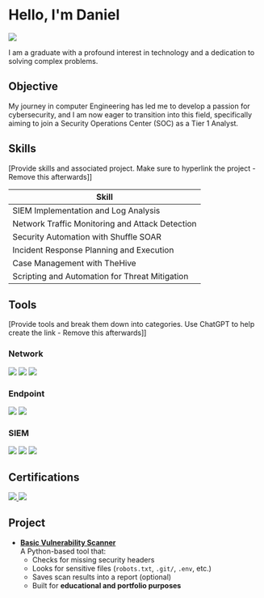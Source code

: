# Hello, I'm Daniel
<a href="https://www.linkedin.com/in/danielosiki/"><img src="https://img.shields.io/badge/-LinkedIn-0072b1?&style=for-the-badge&logo=linkedin&logoColor=white" /></a>

I am a graduate with a profound interest in technology and a dedication to solving complex problems.

## Objective

My journey in computer Engineering has led me to develop a passion for cybersecurity, and I am now eager to transition into this field, specifically aiming to join a Security Operations Center (SOC) as a Tier 1 Analyst.

## Skills
[Provide skills and associated project. Make sure to hyperlink the project - Remove this afterwards]]

| Skill                                         |
|-----------------------------------------------|
| SIEM Implementation and Log Analysis          |
| Network Traffic Monitoring and Attack Detection |
| Security Automation with Shuffle SOAR         |
| Incident Response Planning and Execution      |
| Case Management with TheHive                  |
| Scripting and Automation for Threat Mitigation |

## Tools
[Provide tools and break them down into categories. Use ChatGPT to help create the link - Remove this afterwards]]

### Network
<div>
    <img src="https://img.shields.io/badge/-Wireshark-1679A7?&style=for-the-badge&logo=Wireshark&logoColor=white" />
    <img src="https://img.shields.io/badge/-Suricata-EF3B2D?&style=for-the-badge&logo=Suricata&logoColor=white" />
    <img src="https://img.shields.io/badge/-Zeek-777BB4?&style=for-the-badge&logo=Zeek&logoColor=white" />
</div>

### Endpoint
<div>
    <img src="https://img.shields.io/badge/-Microsoft_Defender_for_Endpoint-00A4EF?&style=for-the-badge&logo=Microsoft&logoColor=white" />
    <img src="https://img.shields.io/badge/-Velociraptor-4B275F?&style=for-the-badge&logo=Velociraptor&logoColor=white" />
</div>

### SIEM
<div>
    <img src="https://img.shields.io/badge/-Microsoft_Sentinel-0078D4?&style=for-the-badge&logo=Microsoft&logoColor=white" />
    <img src="https://img.shields.io/badge/-Splunk-000000?&style=for-the-badge&logo=Splunk&logoColor=white" />
    <img src="https://img.shields.io/badge/-Elastic-005571?&style=for-the-badge&logo=Elastic&logoColor=white" />
</div>

## Certifications
<div>
  <a href="https://github.com/DanielXarvy/DanielXarvy/blob/main/certificates/Cyber_Defence_ToolBox.pdf" target="_blank">
    <img src="https://img.shields.io/badge/-Cyber%20Defence%20ToolBox-2E8B57?&style=for-the-badge&logo=OpenAI&logoColor=white" />
  </a>

  <a href="https://github.com/DanielXarvy/DanielXarvy/blob/main/certificates/Cybersecurity_Fundamentals.pdf" target="_blank">
    <img src="https://img.shields.io/badge/-Cybersecurity%20Fundamentals-1E90FF?&style=for-the-badge&logo=OpenAI&logoColor=white" />
  </a>
</div>

## Project
- [**Basic Vulnerability Scanner**](https://github.com/DanielXarvy/Basic-vuln-scanner)  
  A Python-based tool that:  
  - Checks for missing security headers  
  - Looks for sensitive files (`robots.txt`, `.git/`, `.env`, etc.)  
  - Saves scan results into a report (optional)  
  - Built for **educational and portfolio purposes**
